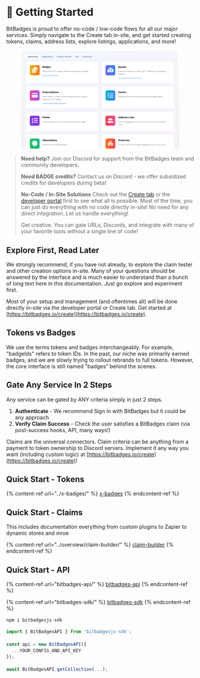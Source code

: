 # 🔨 Getting Started

BitBadges is proud to offer no-code / low-code flows for all our major services. Simply navigate to the Create tab in-site, and get started creating tokens, claims, address lists, explore listings, applications, and more!

<figure><img src="../.gitbook/assets/image (1) (1) (1).png" alt=""><figcaption></figcaption></figure>

> **Need help?** Join our Discord for support from the BitBadges team and community developers.
>
> **Need BADGE credits?** Contact us on Discord - we offer subsidized credits for developers during beta!
>
> **No-Code / In-Site Solutions** Check out the [Create tab](https://bitbadges.io/create) or the [developer portal](https://bitbadges.io/developer) first to see what all is possible. Most of the time, you can just do everything with no code directly in-site! No need for any direct integration. Let us handle everything!
>
> Get creative. You can gate URLs, Discords, and integrate with many of your favorite tools without a single line of code!

## Explore First, Read Later

We strongly recommend, if you have not already, to explore the claim tester and other creation options in-site. Many of your questions should be answered by the interface and is much easier to understand than a bunch of long text here in this documentation. Just go explore and experiment first.

Most of your setup and management (and oftentimes all) will be done directly in-site via the developer portal or Create tab. Get started at [https://bitbadges.io/create](https://bitbadges.io/create).

## Tokens vs Badges

We use the terms tokens and badges interchangeably. For example, "badgeIds" refers to token IDs. In the past, our niche was primarily earned badges, and we are slowly trying to rollout rebrands to full tokens. However, the core interface is still named "badges" behind the scenes.

## Gate Any Service In 2 Steps

Any service can be gated by ANY criteria simply in just 2 steps.

1. **Authenticate** - We recommend Sign In with BitBadges but it could be any approach
2. **Verify Claim Success** - Check the user satisfies a BitBadges claim (via post-success hooks, API, many ways!)

Claims are the universal connectors. Claim criteria can be anything from a payment to token ownership to Discord servers. Implement it any way you want (including custom logic) at [https://bitbadges.io/create](https://bitbadges.io/create)!

## Quick Start - Tokens

{% content-ref url="../x-badges/" %}
[x-badges](../x-badges/)
{% endcontent-ref %}

## Quick Start - Claims

This includes documentation everything from custom plugins to Zapier to dynamic stores and mroe

{% content-ref url="../overview/claim-builder/" %}
[claim-builder](../overview/claim-builder/)
{% endcontent-ref %}

## Quick Start - API

{% content-ref url="bitbadges-api/" %}
[bitbadges-api](bitbadges-api/)
{% endcontent-ref %}

{% content-ref url="bitbadges-sdk/" %}
[bitbadges-sdk](bitbadges-sdk/)
{% endcontent-ref %}

```bash
npm i bitbadgesjs-sdk
```

```ts
import { BitBadgesAPI } from 'bitbadgesjs-sdk';

const api = new BitBadgesAPI({
  ...YOUR_CONFIG_AND_API_KEY
});

await BitBadgesAPI.getCollection(...);
```

